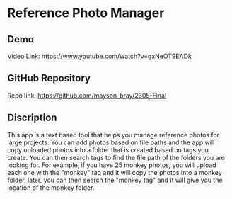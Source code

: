 # Reference Photo Manager

## Demo
Video Link: https://www.youtube.com/watch?v=gxNeOT9EADk 

## GitHub Repository
Repo link: https://github.com/mayson-bray/2305-Final

## Discription 
This app is a text based tool that helps you manage reference photos for large projects. You can add photos based on file paths and the app will copy uploaded photos into a folder that is created based on tags you create. You can then search tags to find the file path of the folders you are looking for. 
For example, if you have 25 monkey photos, you will upload each one with the "monkey" tag and it will copy the photos into a monkey folder. later, you can then search the "monkey tag" and it will give you the location of the monkey folder.